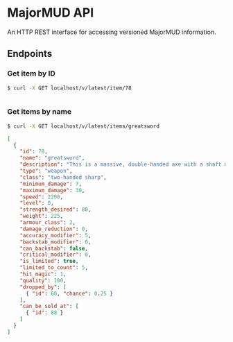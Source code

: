 # MajorMUD API
An HTTP REST interface for accessing versioned MajorMUD information.

## Endpoints

### Get item by ID
```bash
$ curl -X GET localhost/v/latest/item/78
```
```json
```

### Get items by name
```bash
$ curl -X GET localhost/v/latest/items/greatsword
```
```json
[
  {
    "id": 78,
    "name": "greatsword",
    "description": "This is a massive, double-handed axe with a shaft made out of the petrified bone of some unknown creature. Its blade is huge and heavy, and its single edge appears to be razor-sharp.",
    "type": "weapon",
    "class": "two-handed sharp",
    "minimum_damage": 7,
    "maximum_damage": 30,
    "speed": 2200,
    "level": 0,
    "strength_desired": 80,
    "weight": 225,
    "armour_class": 2,
    "damage_reduction": 0,
    "accuracy_modifier": 5,
    "backstab_modifier": 0,
    "can_backstab": false,
    "critical_modifier": 0,
    "is_limited": true,
    "limited_to_count": 5,
    "hit_magic": 1,
    "quality": 100,
    "dropped_by": [
      { "id": 60, "chance": 0.25 }
    ],
    "can_be_sold_at": [
      { "id": 88 }
    ]
  }
]
```

